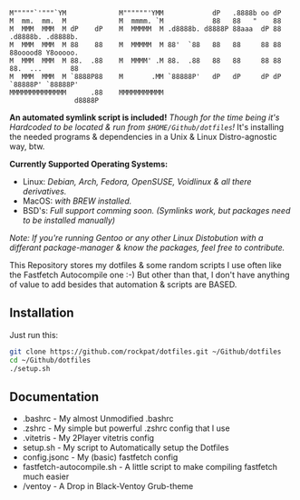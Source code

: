 ```
M"""""`'"""`YM             M""""""'YMM            dP   .8888b oo dP                   
M  mm.  mm.  M             M  mmmm. `M            88   88   "    88                   
M  MMM  MMM  M dP    dP    M  MMMMM  M .d8888b. d8888P 88aaa  dP 88 .d8888b. .d8888b. 
M  MMM  MMM  M 88    88    M  MMMMM  M 88'  `88   88   88     88 88 88ooood8 Y8ooooo. 
M  MMM  MMM  M 88.  .88    M  MMMM' .M 88.  .88   88   88     88 88 88.  ...       88 
M  MMM  MMM  M `8888P88    M       .MM `88888P'   dP   dP     dP dP `88888P' `88888P' 
MMMMMMMMMMMMMM      .88    MMMMMMMMMMM                                                
                d8888P                                                                
```

**An automated symlink script is included!** *Though for the time being it's Hardcoded to be located & run from `$HOME/Github/dotfiles`!*
It's installing the needed programs & dependencies in a Unix & Linux Distro-agnostic way, btw.

**Currently Supported Operating Systems:** 
- Linux: *Debian, Arch, Fedora, OpenSUSE, Voidlinux & all there derivatives.*
- MacOS: *with BREW installed.*
- BSD's: *Full support comming soon. (Symlinks work, but packages need to be installed manually)*

*Note: If you're running Gentoo or any other Linux Distobution with a differant package-manager & know the packages, feel free to contribute.*

This Repository stores my dotfiles & some random scripts I use often like the Fastfetch Autocompile one :-)
But other than that, I don't have anything of value to add besides that automation & scripts are BASED.

## Installation

Just run this:

```sh
git clone https://github.com/rockpat/dotfiles.git ~/Github/dotfiles
cd ~/Github/dotfiles
./setup.sh
```

## Documentation

- .bashrc                   -   My almost Unmodified .bashrc
- .zshrc                    -   My simple but powerful .zshrc config that I use
- .vitetris                 -   My 2Player vitetris config
- setup.sh                  -   My script to Automatically setup the Dotfiles
- config.jsonc              -   My (basic) fastfetch config
- fastfetch-autocompile.sh  -   A little script to make compiling fastfetch much easier
- /ventoy                   -   A Drop in Black-Ventoy Grub-theme
